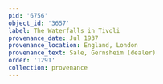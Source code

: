 ```yaml
---
pid: '6756'
object_id: '3657'
label: The Waterfalls in Tivoli
provenance_date: Jul 1937
provenance_location: England, London
provenance_text: Sale, Gernsheim (dealer)
order: '1291'
collection: provenance
---
```

